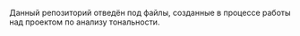 Данный репозиторий отведён под файлы, созданные в процессе работы над проектом по анализу тональности.
